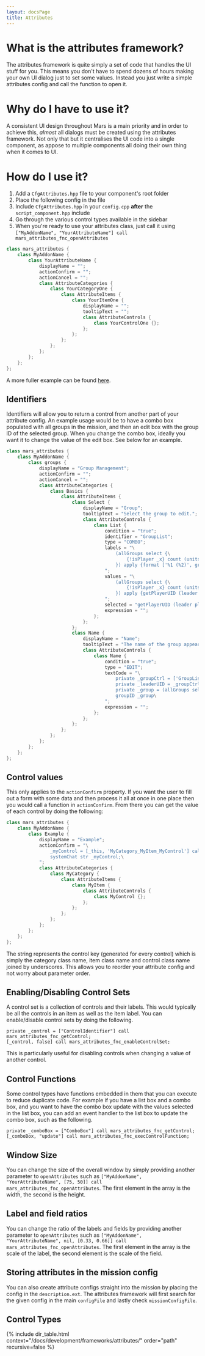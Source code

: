 ```yaml
---
layout: docsPage
title: Attributes
---
```


# What is the attributes framework?
The attributes framework is quite simply a set of code that handles the UI stuff for you. This means you don't have to spend dozens of hours making your own UI dialog just to set some values. Instead you just write a simple attributes config and call the function to open it.

# Why do I have to use it?
A consistent UI design throughout Mars is a main priority and in order to achieve this, _almost_ all dialogs must be created using the attributes framework. Not only that but it centralises the UI code into a single component, as appose to multiple components all doing their own thing when it comes to UI.

# How do I use it?
1. Add a `CfgAttributes.hpp` file to your component's root folder
2. Place the following config in the file
3. Include `CfgAttributes.hpp` in your `config.cpp` **after** the `script_component.hpp` include
4. Go through the various control types available in the sidebar
5. When you're ready to use your attributes class, just call it using `["MyAddonName", "YourAttributeName"] call mars_attributes_fnc_openAttributes`

```c++
class mars_attributes {
    class MyAddonName {
        class YourAttributeName {
            displayName = "";
            actionConfirm = "";
            actionCancel = "";
            class AttributeCategories {
                class YourCategoryOne {
                    class AttributeItems {
                        class YourItemOne {
                            displayName = "";
                            tooltipText = "";
                            class AttributeControls {
                                class YourControlOne {};
                            };
                        };
                    };
                };
            };
        };
    };
};
```

A more fuller example can be found [here](https://github.com/jameslkingsley/Mars/blob/master/addons/environment/CfgAttributes.hpp).

## Identifiers
Identifiers will allow you to return a control from another part of your attribute config. An example usage would be to have a combo box populated with all groups in the mission, and then an edit box with the group ID of the selected group. When you change the combo box, ideally you want it to change the value of the edit box. See below for an example.

```c++
class mars_attributes {
    class MyAddonName {
        class groups {
            displayName = "Group Management";
            actionConfirm = "";
            actionCancel = "";
            class AttributeCategories {
                class Basics {
                    class AttributeItems {
                        class Select {
                            displayName = "Group";
                            tooltipText = "Select the group to edit.";
                            class AttributeControls {
                                class List {
                                    condition = "true";
                                    identifier = "GroupList";
                                    type = "COMBO";
                                    labels = "\
                                        (allGroups select {\
                                            {!isPlayer _x} count (units _x) == 0\
                                        }) apply {format ['%1 (%2)', groupID _x, name leader _x]}\
                                    ";
                                    values = "\
                                        (allGroups select {\
                                            {!isPlayer _x} count (units _x) == 0\
                                        }) apply {getPlayerUID (leader _x)}\
                                    ";
                                    selected = "getPlayerUID (leader player)";
                                    expression = "";
                                };
                            };
                        };
                        class Name {
                            displayName = "Name";
                            tooltipText = "The name of the group appears on its map marker.";
                            class AttributeControls {
                                class Name {
                                    condition = "true";
                                    type = "EDIT";
                                    textCode = "\
                                        private _groupCtrl = ['GroupList'] call mars_attributes_fnc_getControl;\
                                        private _leaderUID = _groupCtrl lbData (lbCurSel _groupCtrl);\
                                        private _group = (allGroups select {getPlayerUID (leader _x) == _leaderUID}) select 0;\
                                        groupID _group\
                                    ";
                                    expression = "";
                                };
                            };
                        };
                    };
                };
            };
        };
    };
};
```

## Control values
This only applies to the `actionConfirm` property. If you want the user to fill out a form with some data and then process it all at once in one place then you would call a function in `actionConfirm`. From there you can get the value of each control by doing the following:

```c++
class mars_attributes {
    class MyAddonName {
        class Example {
            displayName = "Example";
            actionConfirm = "\
                _myControl = [_this, 'MyCategory_MyItem_MyControl'] call mars_attributes_fnc_getControlValue;\
                systemChat str _myControl;\
            ";
            class AttributeCategories {
                class MyCategory {
                    class AttributeItems {
                        class MyItem {
                            class AttributeControls {
                                class MyControl {};
                            };
                        };
                    };
                };
            };
        };
    };
};
```

The string represents the control key (generated for every control) which is simply the category class name, item class name and control class name joined by underscores. This allows you to reorder your attribute config and not worry about parameter order.

## Enabling/Disabling Control Sets
A control set is a collection of controls and their labels. This would typically be all the controls in an item as well as the item label. You can enable/disable control sets by doing the following.

```
private _control = ["ControlIdentifier"] call mars_attributes_fnc_getControl;
[_control, false] call mars_attributes_fnc_enableControlSet;
```

This is particularly useful for disabling controls when changing a value of another control.

## Control Functions
Some control types have functions embedded in them that you can execute to reduce duplicate code. For example if you have a list box and a combo box, and you want to have the combo box update with the values selected in the list box, you can add an event handler to the list box to update the combo box, such as the following.

```
private _comboBox = ["ComboBox"] call mars_attributes_fnc_getControl;
[_comboBox, "update"] call mars_attributes_fnc_execControlFunction;
```

## Window Size
You can change the size of the overall window by simply providing another parameter to `openAttributes` such as `["MyAddonName", "YourAttributeName", [75, 50]] call mars_attributes_fnc_openAttributes`. The first element in the array is the width, the second is the height.

## Label and field ratios
You can change the ratio of the labels and fields by providing another parameter to `openAttributes` such as `["MyAddonName", "YourAttributeName", nil, [0.33, 0.66]] call mars_attributes_fnc_openAttributes`. The first element in the array is the scale of the label, the second element is the scale of the field.

## Storing attributes in the mission config
You can also create attribute configs straight into the mission by placing the config in the `description.ext`. The attributes framework will first search for the given config in the main `configFile` and lastly check `missionConfigFile`.

## Control Types
{% include dir_table.html context="/docs/development/frameworks/attributes/" order="path" recursive=false %}